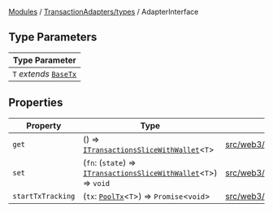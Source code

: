 [Modules](../../../README.md) / [TransactionAdapters/types](../README.md) / AdapterInterface

## Type Parameters

| Type Parameter |
| ------ |
| `T` *extends* [`BaseTx`](../type-aliases/BaseTx.md) |

## Properties

| Property | Type | Defined in |
| ------ | ------ | ------ |
| `get` | () => [`ITransactionsSliceWithWallet`](../../../Transactions/Slice/type-aliases/ITransactionsSliceWithWallet.md)\<`T`\> | [src/web3/adapters/types.ts:60](https://github.com/bgd-labs/fe-shared/blob/09fc11c58abae5aa2af4d8b6d7c2f384460843a4/src/web3/adapters/types.ts#L60) |
| `set` | (`fn`: (`state`) => [`ITransactionsSliceWithWallet`](../../../Transactions/Slice/type-aliases/ITransactionsSliceWithWallet.md)\<`T`\>) => `void` | [src/web3/adapters/types.ts:61](https://github.com/bgd-labs/fe-shared/blob/09fc11c58abae5aa2af4d8b6d7c2f384460843a4/src/web3/adapters/types.ts#L61) |
| `startTxTracking` | (`tx`: [`PoolTx`](../../../Transactions/Slice/type-aliases/PoolTx.md)\<`T`\>) => `Promise`\<`void`\> | [src/web3/adapters/types.ts:66](https://github.com/bgd-labs/fe-shared/blob/09fc11c58abae5aa2af4d8b6d7c2f384460843a4/src/web3/adapters/types.ts#L66) |

